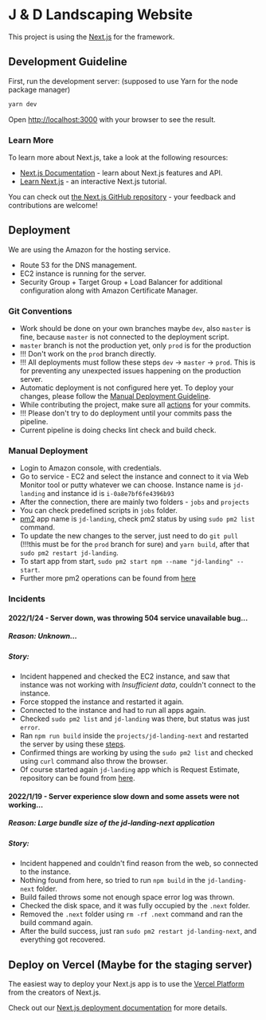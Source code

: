 # J & D Landscaping Website

This project is using the [Next.js](https://github.com/vercel/next.js/) for the framework.

## Development Guideline

First, run the development server: (supposed to use Yarn for the node package manager)

```bash
yarn dev
```

Open [http://localhost:3000](http://localhost:3000) with your browser to see the result.

### Learn More

To learn more about Next.js, take a look at the following resources:

- [Next.js Documentation](https://nextjs.org/docs) - learn about Next.js features and API.
- [Learn Next.js](https://nextjs.org/learn) - an interactive Next.js tutorial.

You can check out [the Next.js GitHub repository](https://github.com/vercel/next.js/) - your feedback and contributions are welcome!

## Deployment

We are using the Amazon for the hosting service.

* Route 53 for the DNS management.
* EC2 instance is running for the server.
* Security Group + Target Group + Load Balancer for additional configuration along with Amazon Certificate Manager.

### Git Conventions

* Work should be done on your own branches maybe `dev`, also `master` is fine, because `master` is not connected to the deployment script.
* `master` branch is not the production yet, only `prod` is for the production
* !!! Don't work on the `prod` branch directly.
* !!! All deployments must follow these steps `dev` -> `master` -> `prod`. This is for preventing any unexpected issues happening on the production server.
* Automatic deployment is not configured here yet. To deploy your changes, please follow the [Manual Deployment Guideline](#manual-deployment).
* While contributing the project, make sure all [actions](https://github.com/Jobhubgroup/jd-landing-next/actions) for your commits.
* !!! Please don't try to do deployment until your commits pass the pipeline.
* Current pipeline is doing checks lint check and build check.

### Manual Deployment

* Login to Amazon console, with credentials.
* Go to service - EC2 and select the instance and connect to it via Web Monitor tool or putty whatever we can choose. Instance name is `jd-landing` and instance id is `i-0a8e7bf6fe4396b93`
* After the connection, there are mainly two folders - `jobs` and `projects`
* You can check predefined scripts in `jobs` folder.
* [pm2](https://pm2.io) app name is `jd-landing`, check pm2 status by using `sudo pm2 list` command.
* To update the new changes to the server, just need to do `git pull` (!!!this must be for the `prod` branch for sure) and `yarn build`, after that `sudo pm2 restart jd-landing`.
* To start app from start, `sudo pm2 start npm --name "jd-landing" -- start`.
* Further more pm2 operations can be found from [here](https://pm2.io)

### Incidents

#### 2022/1/24 - Server down, was throwing 504 service unavailable bug...
##### Reason: Unknown...
##### Story:
* Incident happened and checked  the EC2 instance, and saw that instance was not working with *Insufficient data*, couldn't connect to the instance.
* Force stopped the instance and restarted it again.
* Connected to the instance and had to run all apps again.
* Checked `sudo pm2 list` and `jd-landing` was there, but status was just `error`.
* Ran `npm run build` inside the `projects/jd-landing-next` and restarted the server by using these [steps](#manual-deployment).
* Confirmed things are working by using the `sudo pm2 list` and checked using `curl` command also throw the browser.
* Of course started again `jd-landing` app which is Request Estimate, repository can be found from [here](https://github.com/jobhubgroup/jd-landing).

#### 2022/1/19 - Server experience slow down and some assets were not working...
##### Reason: Large bundle size of the jd-landing-next application
##### Story:
* Incident happened and couldn't find reason from the web, so connected to the instance.
* Nothing found from here, so tried to run `npm build` in the `jd-landing-next` folder.
* Build failed throws some not enough space error log was thrown.
* Checked the disk space, and it was fully occupied by the `.next` folder.
* Removed the `.next` folder using `rm -rf .next` command and ran the build command again.
* After the build success, just ran `sudo pm2 restart jd-landing-next`, and everything got recovered.

## Deploy on Vercel (Maybe for the staging server)

The easiest way to deploy your Next.js app is to use the [Vercel Platform](https://vercel.com/new?utm_medium=default-template&filter=next.js&utm_source=create-next-app&utm_campaign=create-next-app-readme) from the creators of Next.js.

Check out our [Next.js deployment documentation](https://nextjs.org/docs/deployment) for more details.
